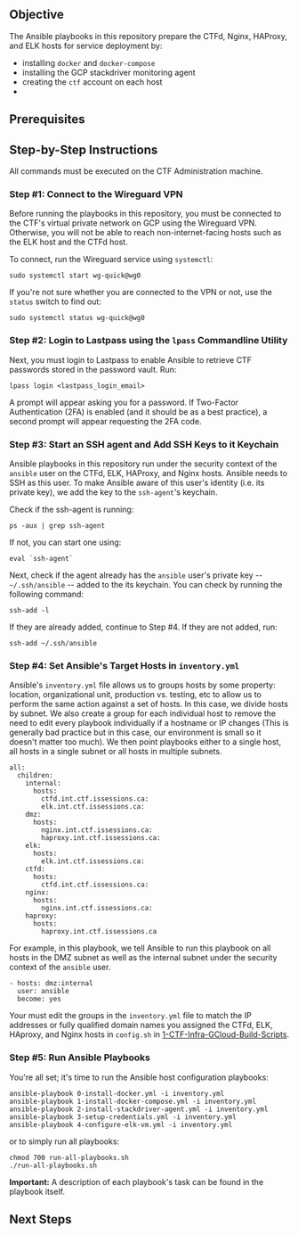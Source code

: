 ## Objective
The Ansible playbooks in this repository prepare the CTFd, Nginx, HAProxy, and ELK hosts for service deployment by:
- installing `docker` and `docker-compose`
- installing the GCP stackdriver monitoring agent
- creating the `ctf` account on each host
- 

## Prerequisites


## Step-by-Step Instructions 

All commands must be executed on the CTF Administration machine.

### Step #1: Connect to the Wireguard VPN

Before running the playbooks in this repository, you must be connected to the CTF's virtual private network on GCP using the Wireguard VPN. Otherwise, you will not be able to reach non-internet-facing hosts such as the ELK host and the CTFd host.  

To connect, run the Wireguard service using `systemctl`:
```
sudo systemctl start wg-quick@wg0
```

If you're not sure whether you are connected to the VPN or not, use the `status` switch to find out:
```
sudo systemctl status wg-quick@wg0
```

### Step #2: Login to Lastpass using the `lpass` Commandline Utility 

Next, you must login to Lastpass to enable Ansible to retrieve CTF passwords stored in the password vault. Run:  

```
lpass login <lastpass_login_email>
```

A prompt will appear asking you for a password. If Two-Factor Authentication (2FA) is enabled (and it should be as a best practice), a second prompt will appear requesting the 2FA code.

### Step #3: Start an SSH agent and Add SSH Keys to it Keychain

Ansible playbooks in this repository run under the security context of the `ansible` user on the CTFd, ELK, HAProxy, and Nginx hosts. Ansible needs to SSH as this user. To make Ansible aware of this user's identity (i.e. its private key), we add the key to the `ssh-agent`'s keychain. 

Check if the ssh-agent is running:
```
ps -aux | grep ssh-agent
```

If not, you can start one using:
```
eval `ssh-agent`
```

Next, check if the agent already has the `ansible` user's private key -- `~/.ssh/ansible` -- added to the its keychain. You can check by running the following command:
```
ssh-add -l
```

If they are already added, continue to Step #4. If they are not added, run:

```
ssh-add ~/.ssh/ansible
```

### Step #4: Set Ansible's Target Hosts in `inventory.yml` 

Ansible's `inventory.yml` file allows us to groups hosts by some property: location, organizational unit, production vs. testing, etc to allow us to perform the same action against a set of hosts. In this case, we divide hosts by subnet. We also create a group for each individual host to remove the need to edit every playbook individually if a hostname or IP changes (This is generally bad practice but in this case, our environment is small so it doesn't matter too much). We then point playbooks either to a single host, all hosts in a single subnet or all hosts in multiple subnets.
```
all:
  children:
    internal:
      hosts:
        ctfd.int.ctf.issessions.ca:
        elk.int.ctf.issessions.ca:
    dmz:
      hosts:
        nginx.int.ctf.issessions.ca:
        haproxy.int.ctf.issessions.ca:
    elk:
      hosts:
        elk.int.ctf.issessions.ca:
    ctfd:
      hosts:
        ctfd.int.ctf.issessions.ca:
    nginx:
      hosts:
        nginx.int.ctf.issessions.ca:
    haproxy:
      hosts:
        haproxy.int.ctf.issessions.ca

```

For example, in this playbook, we tell Ansible to run this playbook on all hosts in the DMZ subnet as well as the internal subnet under the security context of the `ansible` user.
```
- hosts: dmz:internal
  user: ansible
  become: yes
```

Your must edit the groups in the `inventory.yml` file to match the IP addresses or fully qualified domain names you assigned the CTFd, ELK, HAproxy, and Nginx hosts in `config.sh` in [1-CTF-Infra-GCloud-Build-Scripts](https://github.com/abboudl/1-CTF-Infra-GCloud-Build-Scripts/).


### Step #5: Run Ansible Playbooks

You're all set; it's time to run the Ansible host configuration playbooks:

```
ansible-playbook 0-install-docker.yml -i inventory.yml
ansible-playbook 1-install-docker-compose.yml -i inventory.yml
ansible-playbook 2-install-stackdriver-agent.yml -i inventory.yml
ansible-playbook 3-setup-credentials.yml -i inventory.yml
ansible-playbook 4-configure-elk-vm.yml -i inventory.yml
```

or to simply run all playbooks:
```
chmod 700 run-all-playbooks.sh
./run-all-playbooks.sh
```

**Important:** A description of each playbook's task can be found in the playbook itself.


## Next Steps


